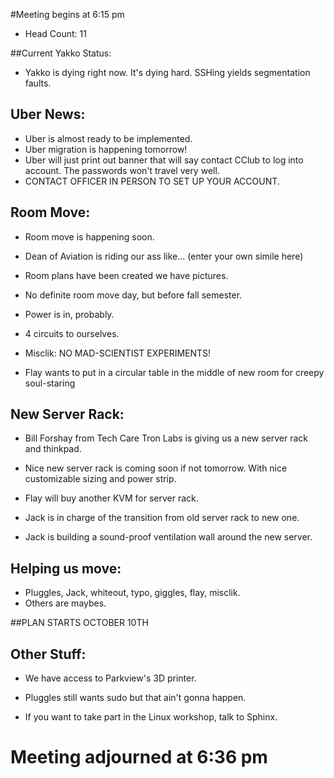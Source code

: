 #Meeting begins at 6:15 pm


* Head Count: 11

##Current Yakko Status:

* Yakko is dying right now. It's dying hard. SSHing yields segmentation faults.

Uber News:
-------------
* Uber is almost ready to be implemented.
* Uber migration is happening tomorrow!
* Uber will just print out banner that will say contact CClub to log into account. The passwords won't travel very well.
* CONTACT OFFICER IN PERSON TO SET UP YOUR ACCOUNT. 

Room Move:
---------------
* Room move is happening soon.
* Dean of Aviation is riding our ass like... (enter your own simile here)
* Room plans have been created we have pictures.

* No definite room move day, but before fall semester.

* Power is in, probably.
* 4 circuits to ourselves.
* Misclik: NO MAD-SCIENTIST EXPERIMENTS!

* Flay wants to put in a circular table in the middle of new room for creepy soul-staring

New Server Rack:
----------------
* Bill Forshay from Tech Care Tron Labs is giving us a new server rack and thinkpad.
* Nice new server rack is coming soon if not tomorrow. With nice customizable sizing and power strip.

* Flay will buy another KVM for server rack.

* Jack is in charge of the transition from old server rack to new one.
* Jack is building a sound-proof ventilation wall around the new server.

Helping us move: 
----------------
* Pluggles, Jack, whiteout, typo, giggles, flay, misclik.
* Others are maybes.

##PLAN STARTS OCTOBER 10TH

Other Stuff:
-----------------
* We have access to Parkview's 3D printer.

* Pluggles still wants sudo but that ain't gonna happen.

* If you want to take part in the Linux workshop, talk to Sphinx.


Meeting adjourned at 6:36 pm
==============

